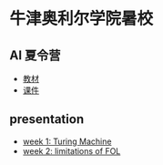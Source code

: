 # 牛津奥利尔学院暑校

## AI 夏令营

- [教材](./教材/)
- [课件](./slides/)

## presentation

- [week 1: Turing Machine](./pre1/)
- [week 2: limitations of FOL](./pre2/)

